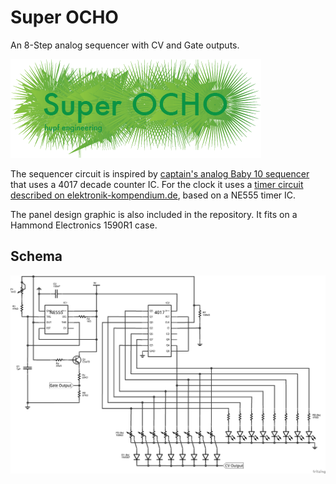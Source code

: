 Super OCHO
==========

An 8-Step analog sequencer with CV and Gate outputs.

![Logo](logo.png)

The sequencer circuit is inspired by [captain's analog Baby 10 sequencer](http://static.flickr.com/107/309524222_7dee86bda1_b.jpg) that uses a 4017 decade counter IC. For the clock it uses a [timer circuit described on elektronik-kompendium.de](http://www.elektronik-kompendium.de/sites/praxis/bausatz_taktgenerator-mit-lmc555cn.htm), based on a NE555 timer IC.

The panel design graphic is also included in the repository. It fits on a Hammond Electronics 1590R1 case.


Schema
------
![Super OCHO Schema](circuit.png)